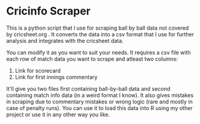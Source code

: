 # Cricinfo Scraper
This is a python script that I use for scraping ball by ball data not covered by cricsheet.org . It converts the data into a csv format that I use for further analysis and integrates with the cricsheet data.

You can modify it as you want to suit your needs. It requires a csv file with each row of match data you want to scrape and atleast two columns:
1. Link for scorecard
2. Link for first innings commentary

It'll give you two files first containing ball-by-ball data and second containing match info data (in a weird format I know). It also gives mistakes in scraping due to commentary mistakes or wrong logic (rare and mostly in case of penalty runs). You can use it to load this data into R using my other project or use it in any other way you like.
